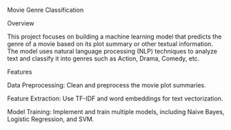 Movie Genre Classification

Overview

This project focuses on building a machine learning model that predicts the genre of a movie based on its plot summary or other textual information. The model uses natural language processing (NLP) techniques to analyze text and classify it into genres such as Action, Drama, Comedy, etc.

Features

Data Preprocessing: Clean and preprocess the movie plot summaries.

Feature Extraction: Use TF-IDF and word embeddings for text vectorization.

Model Training: Implement and train multiple models, including Naive Bayes, Logistic Regression, and SVM.
